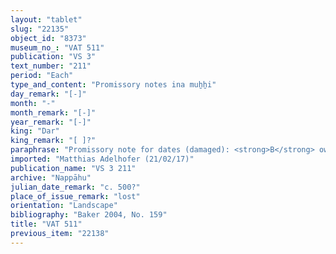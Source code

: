 ```yaml
---
layout: "tablet"
slug: "22135"
object_id: "8373"
museum_no_: "VAT 511"
publication: "VS 3"
text_number: "211"
period: "Each"
type_and_content: "Promissory notes ina muẖẖi"
day_remark: "[-]"
month: "-"
month_remark: "[-]"
year_remark: "[-]"
king: "Dar"
king_remark: "[ ]?"
paraphrase: "Promissory note for dates (damaged): <strong>B</strong> owes [x kor of dates of the field of <strong><sup>f</sup>A</strong> which she shares with <strong>C<sub>1</sub></strong>] and <strong><sup>f</sup>C<sub>2</sub></strong>. He is to pay it all in Arahsamnu (VIII) in the storehouse (<em>haṣāru</em>) in the <em>ma&scaron;īhu</em>-measure of 1 PI, together with 1 kor a load (of palm-frond ribs), 15 palm-leaf baskets (<em>tuhallu</em>), date-palm hearts (<em>liblibbu</em>), date-palm fibres (<em>mangagu</em>), date baskets (<em>gip&ucirc;</em>) and 1 container of pressed dates (<em>darīku</em>).<strong> B</strong> is paid the levy of the agricultural supervisor (<em>gugallu</em>, <em>gugallūtu</em>). 6(?) witnesses, remainder of rev. lost.<br /> &nbsp;<br /> [<strong><sup>f</sup>A</strong> = <sup>f</sup>Ina-Esagil-ram&acirc;t/Balāṭu//Egibi]; <strong>B</strong> = Niqūdu/Nab&ucirc;-&scaron;umu-ukīn//Pahāru; [<strong>C<sub>1</sub></strong> = Nab&ucirc;-tabni-uṣur (brother of <strong><sup>f</sup>A</strong>)(?)]; <strong><sup>f</sup>C<sub>2 </sub></strong>= <sup>f</sup>Tabluṭu/Iddin-Nab&ucirc; (daughter of <strong><sup>f</sup>A</strong>)<br /> &nbsp;"
imported: "Matthias Adelhofer (21/02/17)"
publication_name: "VS 3 211"
archive: "Nappāhu"
julian_date_remark: "c. 500?"
place_of_issue_remark: "lost"
orientation: "Landscape"
bibliography: "Baker 2004, No. 159"
title: "VAT 511"
previous_item: "22138"
---
```

